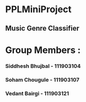 # PPLMiniProject

## Music Genre Classifier 
# Group Members :
### Siddhesh Bhujbal - 111903104
### Soham Chougule - 111903107
### Vedant Bairgi - 111903121
